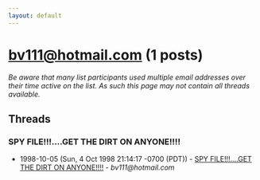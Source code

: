 ```yaml
---
layout: default
---
```


# bv111@hotmail.com (1 posts)

_Be aware that many list participants used multiple email addresses over their time active on the list. As such this page may not contain all threads available._

## Threads

### SPY FILE!!!....GET THE DIRT ON ANYONE!!!!
+ 1998-10-05 (Sun, 4 Oct 1998 21:14:17 -0700 (PDT)) - [SPY FILE!!!....GET THE DIRT ON ANYONE!!!!](/archive/1998/10/08a6e869f0574e111fe8913ad4386358d060dff87dd2ab351e4338a8e7a41a64) - _bv111@hotmail.com_

